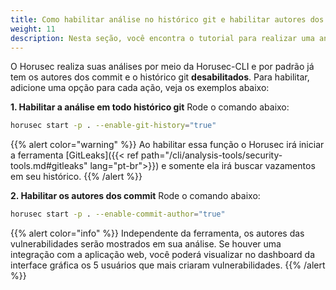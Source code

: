 ```yaml
---
title: Como habilitar análise no histórico git e habilitar autores dos commit?
weight: 11
description: Nesta seção, você encontra o tutorial para realizar uma análise com o histórico git ativado e mostrar quem são os autores das vulnerabilidades encontradas.
---
```



O Horusec realiza suas análises por meio da Horusec-CLI e por padrão já tem os autores dos commit e o histórico git **desabilitados**.
Para habilitar, adicione uma opção para cada ação, veja os exemplos abaixo: 

**1. Habilitar a análise em todo histórico git**
Rode o comando abaixo: 

```bash
horusec start -p . --enable-git-history="true"
```

{{% alert color="warning" %}}
Ao habilitar essa função o Horusec irá iniciar a ferramenta [GitLeaks]({{< ref path="/cli/analysis-tools/security-tools.md#gitleaks" lang="pt-br">}}) e somente ela irá buscar vazamentos em seu histórico.
{{% /alert %}}


**2. Habilitar os autores dos commit**
Rode o comando abaixo: 

```bash
horusec start -p . --enable-commit-author="true"
```

{{% alert color="info" %}}
Independente da ferramenta, os autores das vulnerabilidades serão mostrados em sua análise. Se houver uma integração com a aplicação web, você poderá visualizar no dashboard da interface gráfica os 5 usuários que mais criaram vulnerabilidades.
{{% /alert %}}

